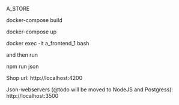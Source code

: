 A_STORE

docker-compose build

docker-compose up

docker exec -it a_frontend_1 bash

and then run 

npm run json 

Shop url:
http://localhost:4200

Json-webservers (@todo will be moved to NodeJS and Postgress):
http://localhost:3500